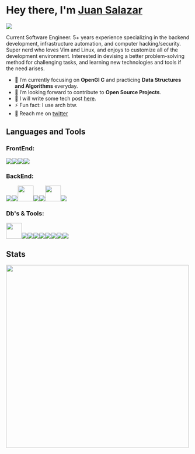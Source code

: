 # Hey there, I'm <a  href="https://github.com/regalk13/">Juan Salazar</a>

<img src="https://komarev.com/ghpvc/?username=regalk13&style=plastic" />

Current Software Engineer. 5+ years experience specializing in the backend development, infrastructure automation, and computer hacking/security. Super nerd who loves Vim and Linux, and enjoys to customize all of the development environment. Interested in devising a better problem-solving method for challenging tasks, and learning new technologies and tools if the need arises.

- 🌱 I’m currently focusing on **OpenGl C** and practicing **Data Structures and Algorithms** everyday.
- 💬 I’m looking forward to contribute to **Open Source Projects**.
- 🐍 I will write some tech post [here](https://dev.to/regalk13).
- ⚡ Fun fact: I use arch btw. 
- 🔌 Reach me on [twitter](https://twitter.com/regalk4)


## Languages and Tools
### FrontEnd:
<p align="left"> 
<img src="https://img.icons8.com/color/48/000000/html-5--v1.png"/><img src="https://img.icons8.com/color/48/000000/css3.png"/><img src="https://img.icons8.com/color/48/000000/javascript--v1.png"/><img src="https://img.icons8.com/color/48/000000/sass-avatar.png"/></p>

### BackEnd:
 <p align="left">
<img src="https://img.icons8.com/color/48/4a90e2/c-programming.png"/><img src="https://img.icons8.com/color/48/4a90e2/c-plus-plus-logo.png"/><img src="https://cdn.cdnlogo.com/logos/c/27/c.svg" width=43><img src="https://img.icons8.com/color/48/4a90e2/python--v1.png"/><img src="https://img.icons8.com/color/48/4a90e2/java-coffee-cup-logo--v1.png"/><img src="https://img.icons8.com/fluency/48/000000/node-js.png"width=43/><img src="https://img.icons8.com/color/48/000000/django.png"/></p>

### Db's & Tools:
<p align="left">
  <img src="https://www.vectorlogo.zone/logos/neovimio/neovimio-icon.svg" width=43/><img src="https://img.icons8.com/color/48/000000/amazon-web-services.png"/><img src="https://img.icons8.com/color/48/000000/sql.png"/><img src="https://img.icons8.com/color/48/000000/maria-db.png"/><img src="https://img.icons8.com/color/50/000000/postgreesql.png"/><img src="https://img.icons8.com/color/48/000000/mongodb.png"/><img src="https://img.icons8.com/color/48/4a90e2/git.png"/><img src="https://img.icons8.com/fluent/48/4a90e2/github.png"/><img src="https://img.icons8.com/color/48/000000/linux--v1.png"/></p>

## Stats
<img src = "https://github-readme-stats.vercel.app/api?username=regalk13&show_icons=true&theme=dark" width = 500 style="display: flex">


